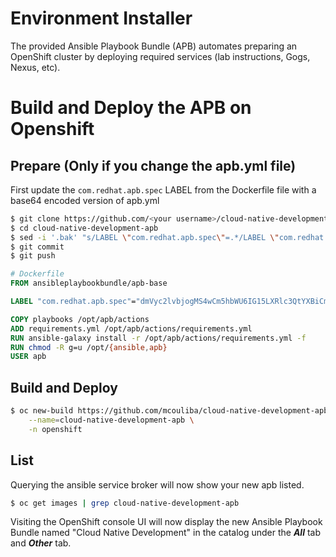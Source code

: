 Environment Installer
=========

The provided Ansible Playbook Bundle (APB) automates preparing an OpenShift cluster 
by deploying required services (lab instructions, Gogs, Nexus, etc).

# Build and Deploy the APB on Openshift

## Prepare (Only if you change the apb.yml file)
First update the `com.redhat.apb.spec` LABEL from the Dockerfile file with a base64 encoded version of apb.yml
```bash
$ git clone https://github.com/<your username>/cloud-native-development-apb.git
$ cd cloud-native-development-apb
$ sed -i '.bak' "s/LABEL \"com.redhat.apb.spec\"=.*/LABEL \"com.redhat.apb.spec\"=\"$(cat apb.yml | base64)\"/g" Dockerfile
$ git commit
$ git push
```

```dockerfile
# Dockerfile
FROM ansibleplaybookbundle/apb-base

LABEL "com.redhat.apb.spec"="dmVyc2lvbjogMS4wCm5hbWU6IG15LXRlc3QtYXBiCmRlc2NyaXB0aW9uOiBUaGlzIGlzIGEgc2Ft..."

COPY playbooks /opt/apb/actions
ADD requirements.yml /opt/apb/actions/requirements.yml
RUN ansible-galaxy install -r /opt/apb/actions/requirements.yml -f
RUN chmod -R g=u /opt/{ansible,apb}
USER apb
```

## Build and Deploy
```bash
$ oc new-build https://github.com/mcouliba/cloud-native-development-apb \
    --name=cloud-native-development-apb \
    -n openshift
```

## List
Querying the ansible service broker will now show your new apb listed.
```bash
$ oc get images | grep cloud-native-development-apb
```

Visiting the OpenShift console UI will now display the new Ansible Playbook Bundle named "Cloud Native Development" in the catalog under the **_All_** tab and **_Other_** tab.
